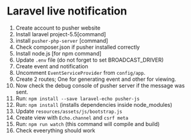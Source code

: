 <h1>Laravel live notification</h1>
<ol>
<li>Create account to pusher website</li>
<li>Install laravel project-5.5[command]</li>
<li>install <code>pusher-php-server</code> [command]</li>
<li>Check composer.json if pusher installed correctly</li>
<li>Install node.js [for npm command]</li>
<li>Update <code>.env</code> file (do not forget to set BROADCAST_DRIVER)</li>
<li>Create event and notification</li>
<li>Uncomment <code>EventServiceProvider</code> from <code>config/app</code>.</li>
<li>Create 2 routes; One for generating event and other for viewing.</li>
<li>Now check the debug console of pusher server if the message was sent.</li>
<li>Run: <code>npm install --save laravel-echo pusher-js</code></li>
<li>Run: <code>npm install</code> (installs dependencies inside node_modules)</li>
<li>Update <code>resources/assets/js/bootstrap.js</code></li>
<li>Create view with <code>Echo.channel</code> and <code>csrf meta</code></li>
<li>Run: <code>npm run watch</code> (this command will compile and build)</li>
<li>Check eveerything should work</li>
</ol>